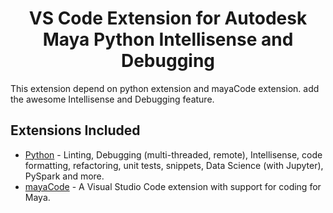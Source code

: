 <h1 align="center">
VS Code Extension for Autodesk Maya Python Intellisense and Debugging
</h1>

This extension depend on python extension and mayaCode extension.
add the awesome Intellisense and Debugging feature.

## Extensions Included

* [Python](https://marketplace.visualstudio.com/items?itemName=ms-python.python) - Linting, Debugging (multi-threaded, remote), Intellisense, code formatting, refactoring, unit tests, snippets, Data Science (with Jupyter), PySpark and more.  
* [mayaCode](https://marketplace.visualstudio.com/items?itemName=magicstack.MagicPython) - A Visual Studio Code extension with support for coding for Maya.

